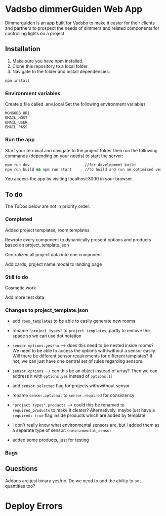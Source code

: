 # Vadsbo dimmerGuiden Web App

Dimmerguiden is an app built for Vadsbo to make it easier for their clients and partners to prospect the needs of dimmers and related components for controlling lights on a project.

## Installation

1. Make sure you have npm installed.
2. Clone this repository to a local folder.
3. Navigate to the folder and install dependencies:

```bash
npm install
```

### Environment variables

Create a file called .env.local
Set the following environment variables

```bash
MONGODB_URI
EMAIL_HOST
EMAIL_USER
EMAIL_PASS
```

### Run the app

Start your terminal and navigate to the project folder then run the following commands (depending on your needs) to start the server:

```bash
npm run dev                         //for development build
npm run build && npm run start      //to build and run an optimised version.
```

You access the app by visiting localhost:3000 in your browser.

## To do

The ToDos below are not in priority order.

### Completed

Added project templates, room templates

Rewrote every component to dynamically present options and products based on project_template.json

Centralized all project data into one component

Add cards, project name modal to landing page

### Still to do

Cosmetic work

Add more test data

### Changes to project_template.json

-   add `room_templates` to be able to easily generate new rooms

-   rename `"project types"` to `project_templates`, partly to remove the space so we can use dot notation

-   `sensor.options.yes/no` --> does this need to be nested inside rooms? We need to be able to access the options with/without a sensor easily.
    Will there be different sensor requirements for different templates? If not, we can just have one central set of rules regarding sensors.

-   `sensor.options` --> can this be an object instead of array? Then we can address it with `options.yes` instead of `options[1]`

-   add `sensor.selected` flag for projects with/without sensor

-   rename `sensor.optional` to `sensor.required` for consistency

-   `"project types".products` --> could this be renamed to `required_products` to make it clearer? Alternatively, maybe just have a `required: true` flag inside products which are added by template.

-   I don't really know what environmental sensors are, but I added them as a separate type of sensor: `environmental_sensor`

-   added some products, just for testing

### Bugs

## Questions

Addons are just binary yes/no. Do we need to add the ability to set quantities too?

# Deploy Errors
